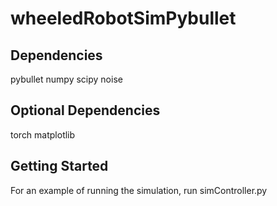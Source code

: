 # wheeledRobotSimPybullet
## Dependencies
pybullet
numpy
scipy
noise
## Optional Dependencies
torch
matplotlib
## Getting Started
For an example of running the simulation, run simController.py